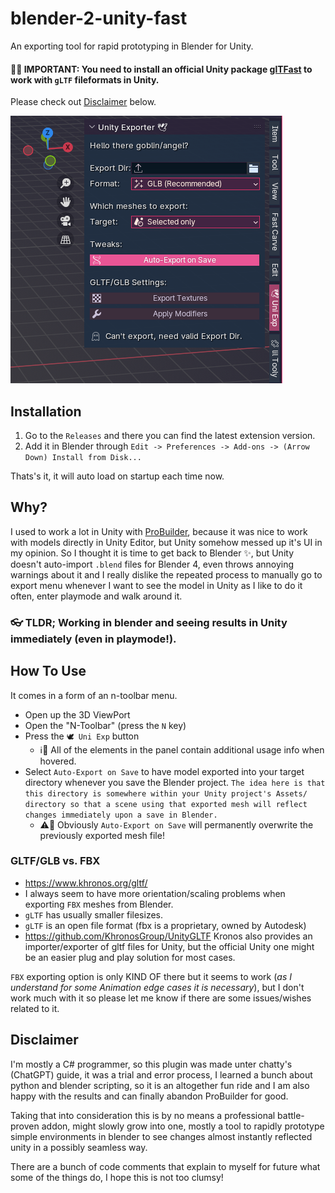 # blender-2-unity-fast

An exporting tool for rapid prototyping in Blender for Unity.

#### 🍰🎯 IMPORTANT: You need to install an official Unity package [glTFast](https://docs.unity3d.com/Packages/com.unity.cloud.gltfast@6.0/manual/index.html) to work with `gLTF` fileformats in Unity.

Please check out [Disclaimer](##Disclaimer) below.

![./preview.png](./preview.png)

## Installation

1. Go to the `Releases` and there you can find the latest extension version.
2. Add it in Blender through `Edit -> Preferences -> Add-ons -> (Arrow Down) Install from Disk...`

Thats's it, it will auto load on startup each time now.

## Why?
I used to work a lot in Unity with [ProBuilder](https://docs.unity3d.com/Packages/com.unity.probuilder@6.0/manual/index.html), because it was nice to work with models directly in Unity Editor, but Unity somehow messed up it's UI in my opinion. So I thought it is time to get back to Blender ✨, but Unity doesn't auto-import `.blend` files for Blender 4, even throws annoying warnings about it and I really dislike the repeated process to manually go to export menu whenever I want to see the model in Unity as I like to do it often, enter playmode and walk around it.

### 👓 TLDR; Working in blender and seeing results in Unity immediately (even in playmode!).

## How To Use
It comes in a form of an n-toolbar menu.
- Open up the 3D ViewPort
- Open the "N-Toolbar" (press the `N` key)
- Press the `🕊️ Uni Exp` button
  - ℹ️💬 All of the elements in the panel contain additional usage info when hovered.
- Select `Auto-Export on Save` to have model exported into your target directory whenever you save the Blender project. `The idea here is that this directory is somewhere within your Unity project's Assets/ directory so that a scene using that exported mesh will reflect changes immediately upon a save in Blender.`
  - ⚠️💬 Obviously `Auto-Export on Save` will permanently overwrite the previously exported mesh file! 

### GLTF/GLB vs. FBX
- https://www.khronos.org/gltf/
- I always seem to have more orientation/scaling problems when exporting `FBX` meshes from Blender.
- `gLTF` has usually smaller filesizes.
- `gLTF` is an open file format (fbx is a proprietary, owned by Autodesk)
- https://github.com/KhronosGroup/UnityGLTF Kronos also provides an importer/exporter of gltf files for Unity, but the official Unity one might be an easier plug and play solution for most cases.

`FBX` exporting option is only KIND OF there but it seems to work (*as I understand for some Animation edge cases it is necessary*), but I don't work much with it so please let me know if there are some issues/wishes related to it.

## Disclaimer
I'm mostly a C# programmer, so this plugin was made unter chatty's (ChatGPT) guide, it was a trial and error process, I learned a bunch about python and blender scripting, so it is an altogether fun ride and I am also happy with the results and can finally abandon ProBuilder for good.

Taking that into consideration this is by no means a professional battle-proven addon, might slowly grow into one, mostly a tool to rapidly prototype simple environments in blender to see changes almost instantly reflected unity in a possibly seamless way.

There are a bunch of code comments that explain to myself for future what some of the things do, I hope this is not too clumsy!